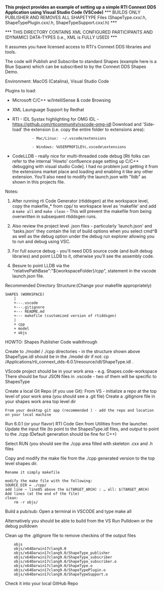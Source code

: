 **This project provides an example of setting up a simple RTI Connext DDS Application using Visual Studio Code (VSCode)**
*** BUILDS ONLY PUBLISHER AND REMOVES ALL SHAPETYPE Files (ShapeType.cxx/.h, ShapeTypePlugin.cxx/.h, ShapeTypeSupport.cxx/.h)  ***

*** THIS DIRECTORY CONTAINS XML CONFIGURED PARTICIPANTS AND (DYNAMIC) DATA-TYPES (i.e., XML is FULLY USED) ***


It assumes you have licensed access to RTI's Connext DDS libraries and tools.

The code will Publish and Subscribe to standard Shapes (example here is a Blue Square) which can be subscribed to by the Connext DDS Shapes Demo.

Environment: MacOS (Catalina), Visual Studio Code 

Plugins to load: 
* Microsoft C/C++ w/IntelliSense & code Browsing
* XML Launguage Support by Redhat 
* RTI - IDL Systax highlighting for OMG IDL - https://github.com/rticommunity/vscode-omg-idl
        Download and 'Side-load' the extension (i.e. copy the entire folder to extensions area):
        
               - Mac/Linux:  ~/.vscode/extensions
               
               - Windows: %USERPROFILE%\.vscode\extensions
                
* CodeLLDB - really nice for multi-threaded code debug [Rti folks can refer to the internal 'Howto' confluence page setting up C/C++ debugging with visual studio Code].  I had no problem just getting it from the extensions market place and loading and enabling it like any other extension. You'll also need to modify the launch.json with "lldb" as shown in this projects file.

Notes:
1) After running rti Code Generator (rtiddsgen) at the workspace level, copy the makefile_* from cpp/ to workspace level as 'makefile' and add a ```make all``` and ```make clean``` - This will prevent the makefile from being overwritten in subsequent rtiddsgen runs.

2) Also review the project level .json files - particularly 'launch.json' and 'tasks.json' they contain the list of build options when you select cmd^B as well as the debug option under the debug run explorer allowing you to run and debug using VSC.

3) For full source debug - you'll need DDS source code (and built debug libraries) and point LLDB to it, otherwise you'll see the assembly code.

4) Besure to point LLDB via the "relativePathBase":"${workspaceFolder}/cpp", statement in the vscode launch.json file.

Recommended Directory Structure:(Change your makefile appropriately)

    SHAPES (WORKSPACE)
        |
        +---.vscode 
        +---.gitignore
        +--- README.md
        +--- makefile (customized version of rtiddsgen)
        |
        + cpp
        + model
        + objs
        
HOWTO: Shapes Publisher Code walkthrough

Create to ./model / ./cpp directories - in the structure shown above
ShapeType.idl should be in the ./model dir 
   if not: cp /Applications/rti_connext_dds-6.0.1/resource/idl/ShapeType.idl .

VScode project  should be in your work area - e.g. Shapes.code-workspace
    There should be four JSON files in .vscode - two of them will be specific to ShapesType

Create a local Git Repo (if you use Git):
    From VS - initialize a repo at the top level of your work area (you should see a .git file)
    Create a .gitignore file in your shapes work area top level dir

    From your desktop git app (recommended ) - add the repo and location on your local machine

Run 6.0.1 (or your flavor) RTI Code Gen from Utilities from the launcher.
Update the input file (to point to the ShapesType.idl files, and output to point to the ./cpp (Default generation should be fine for C++)

Select RUN
(you should see the ./cpp area filled with skeleton .cxx and .h files

Copy and modify the make file from the ./cpp generated version to the top level shapes dir.

	Rename it simply makefile 

	modify the make file with the following:
	SOURCE_DIR = ./cpp/
	add line ~ line85 above the &(TARGET_ARCH) : … all: $(TARGET_ARCH)
	Add lines (at the end of the file) 
	clean: 
		rm -r objs/

Build a pub/sub:
Open a terminal in VSCODE and type make all

Alternatively you should be able to build from the VS Run Pulldown or the debug pulldown

Clean up the .gitIgnore file to remove checkins of the output files
``` cpp/ndds
    objs
    objs/x64Darwin17clang9.0
    objs/x64Darwin17clang9.0/ShapeType_publisher
    objs/x64Darwin17clang9.0/ShapeType_subscriber
    objs/x64Darwin17clang9.0/ShapeType_subscriber.o
    objs/x64Darwin17clang9.0/ShapeType.o
    objs/x64Darwin17clang9.0/ShapeTypePlugin.o
    objs/x64Darwin17clang9.0/ShapeTypeSupport.o
```
Check it into your local GitHub Repo
